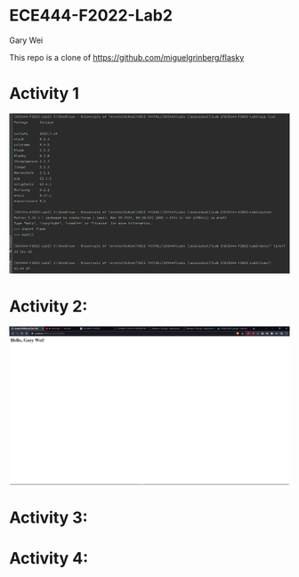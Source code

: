# ECE444-F2022-Lab2
Gary Wei

This repo is a clone of https://github.com/miguelgrinberg/flasky 

# Activity 1
![img.png](img.png)

# Activity 2:
![img_1.png](img_1.png)

# Activity 3:

# Activity 4:
